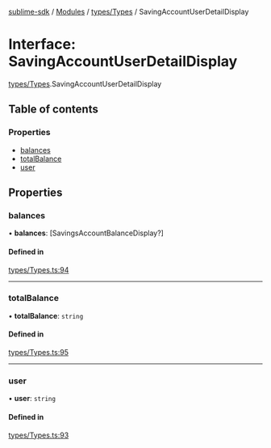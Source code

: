 [sublime-sdk](../README.md) / [Modules](../modules.md) / [types/Types](../modules/types_Types.md) / SavingAccountUserDetailDisplay

# Interface: SavingAccountUserDetailDisplay

[types/Types](../modules/types_Types.md).SavingAccountUserDetailDisplay

## Table of contents

### Properties

- [balances](types_Types.SavingAccountUserDetailDisplay.md#balances)
- [totalBalance](types_Types.SavingAccountUserDetailDisplay.md#totalbalance)
- [user](types_Types.SavingAccountUserDetailDisplay.md#user)

## Properties

### balances

• **balances**: [SavingsAccountBalanceDisplay?]

#### Defined in

[types/Types.ts:94](https://github.com/sublime-finance/sublime-sdk/blob/618c6db/src/types/Types.ts#L94)

___

### totalBalance

• **totalBalance**: `string`

#### Defined in

[types/Types.ts:95](https://github.com/sublime-finance/sublime-sdk/blob/618c6db/src/types/Types.ts#L95)

___

### user

• **user**: `string`

#### Defined in

[types/Types.ts:93](https://github.com/sublime-finance/sublime-sdk/blob/618c6db/src/types/Types.ts#L93)
